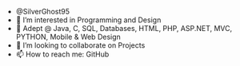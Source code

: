 -  @SilverGhost95
- 👀 I’m interested in Programming and Design
- 🌱 Adept @ Java, C, SQL, Databases, HTML, PHP, ASP.NET, MVC, PYTHON, Mobile & Web Design
- 💞️ I’m looking to collaborate on Projects 
- 📫 How to reach me: GitHub

